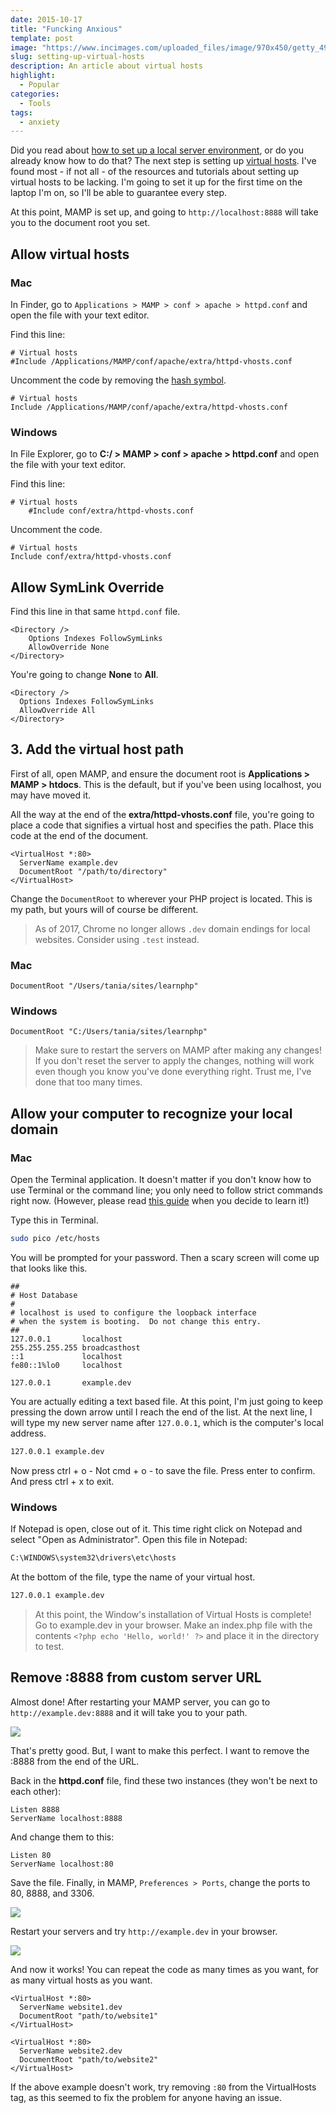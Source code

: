 ```yaml
---
date: 2015-10-17
title: "Funcking Anxious"
template: post
image: "https://www.incimages.com/uploaded_files/image/970x450/getty_493725184_255426.jpg"
slug: setting-up-virtual-hosts
description: An article about virtual hosts
highlight:
  - Popular
categories:
  - Tools
tags:
  - anxiety
---
```


Did you read about [how to set up a local server environment](http://www.taniarascia.com/local-environment), or do you already know how to do that? The next step is setting up [virtual hosts](https://httpd.apache.org/docs/2.2/vhosts/). I've found most - if not all - of the resources and tutorials about setting up virtual hosts to be lacking. I'm going to set it up for the first time on the laptop I'm on, so I'll be able to guarantee every step.

At this point, MAMP is set up, and going to `http://localhost:8888` will take you to the document root you set.

## Allow virtual hosts

### Mac

In Finder, go to `Applications > MAMP > conf > apache > httpd.conf` and open the file with your text editor.

Find this line:

```apacheconf
# Virtual hosts
#Include /Applications/MAMP/conf/apache/extra/httpd-vhosts.conf
```

Uncomment the code by removing the [hash symbol](https://en.wiktionary.org/wiki/octothorpe).

```apacheconf
# Virtual hosts
Include /Applications/MAMP/conf/apache/extra/httpd-vhosts.conf
```

### Windows

In File Explorer, go to **C:/ > MAMP > conf > apache > httpd.conf** and open the file with your text editor.

Find this line:

```apacheconf
# Virtual hosts
    #Include conf/extra/httpd-vhosts.conf
```

Uncomment the code.

```apacheconf
# Virtual hosts
Include conf/extra/httpd-vhosts.conf
```

## Allow SymLink Override

Find this line in that same `httpd.conf` file.

```apacheconf
<Directory />
    Options Indexes FollowSymLinks
    AllowOverride None
</Directory>
```

You're going to change **None** to **All**.

```apacheconf
<Directory />
  Options Indexes FollowSymLinks
  AllowOverride All
</Directory>
```

## 3. Add the virtual host path

First of all, open MAMP, and ensure the document root is **Applications > MAMP > htdocs**. This is the default, but if you've been using localhost, you may have moved it.

All the way at the end of the **extra/httpd-vhosts.conf** file, you're going to place a code that signifies a virtual host and specifies the path. Place this code at the end of the document.

```apacheconf
<VirtualHost *:80>
  ServerName example.dev
  DocumentRoot "/path/to/directory"
</VirtualHost>
```

Change the `DocumentRoot` to wherever your PHP project is located. This is my path, but yours will of course be different.

> As of 2017, Chrome no longer allows `.dev` domain endings for local websites. Consider using `.test` instead.

### Mac

```apacheconf
DocumentRoot "/Users/tania/sites/learnphp"
```

### Windows

```apacheconf
DocumentRoot "C:/Users/tania/sites/learnphp"
```

> Make sure to restart the servers on MAMP after making any changes! If you don't reset the server to apply the changes, nothing will work even though you know you've done everything right. Trust me, I've done that too many times.

## Allow your computer to recognize your local domain

### Mac

Open the Terminal application. It doesn't matter if you don't know how to use Terminal or the command line; you only need to follow strict commands right now. (However, please read [this guide](/how-to-use-the-command-line-for-apple-macos-and-linux/) when you decide to learn it!)

Type this in Terminal.

```bash
sudo pico /etc/hosts
```

You will be prompted for your password. Then a scary screen will come up that looks like this.

```terminal
##
# Host Database
#
# localhost is used to configure the loopback interface
# when the system is booting.  Do not change this entry.
##
127.0.0.1       localhost
255.255.255.255 broadcasthost
::1             localhost
fe80::1%lo0     localhost

127.0.0.1       example.dev
```

You are actually editing a text based file. At this point, I'm just going to keep pressing the down arrow until I reach the end of the list. At the next line, I will type my new server name after `127.0.0.1`, which is the computer's local address.

```bash
127.0.0.1 example.dev
```

Now press ctrl + o - Not cmd + o - to save the file. Press enter to confirm. And press ctrl + x to exit.

### Windows

If Notepad is open, close out of it. This time right click on Notepad and select "Open as Administrator". Open this file in Notepad:

```bash
C:\WINDOWS\system32\drivers\etc\hosts
```

At the bottom of the file, type the name of your virtual host.

```bash
127.0.0.1 example.dev
```

> At this point, the Window's installation of Virtual Hosts is complete! Go to example.dev in your browser. Make an index.php file with the contents `<?php echo 'Hello, world!' ?>` and place it in the directory to test.

## Remove :8888 from custom server URL

Almost done! After restarting your MAMP server, you can go to `http://example.dev:8888` and it will take you to your path.

![](./images/Screen-Shot-2015-10-16-at-11.25.27-PM.png)

That's pretty good. But, I want to make this perfect. I want to remove the :8888 from the end of the URL.

Back in the **httpd.conf** file, find these two instances (they won't be next to each other):

```apacheconf
Listen 8888
ServerName localhost:8888
```

And change them to this:

```apacheconf
Listen 80
ServerName localhost:80
```

Save the file. Finally, in MAMP, `Preferences > Ports`, change the ports to 80, 8888, and 3306.

![](../images/Screen-Shot-2015-10-16-at-11.53.58-PM.png)

Restart your servers and try `http://example.dev` in your browser.

![](../images/Screen-Shot-2015-10-16-at-11.56.08-PM.png)

And now it works! You can repeat the code as many times as you want, for as many virtual hosts as you want.

```apacheconf
<VirtualHost *:80>
  ServerName website1.dev
  DocumentRoot "path/to/website1"
</VirtualHost>

<VirtualHost *:80>
  ServerName website2.dev
  DocumentRoot "path/to/website2"
</VirtualHost>
```

If the above example doesn't work, try removing `:80` from the VirtualHosts tag, as this seemed to fix the problem for anyone having an issue.
